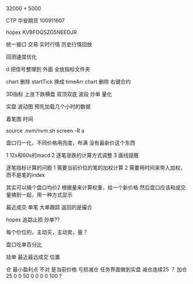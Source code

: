 32000 + 5000

CTP  华安期货  100911607

hopex  KVBFOQSZG5NEEOJR




统一接口  交易 实时行情 历史行情回放    

回测速度优化  

d 把信号整理到 外面  全放指标文件夹 


chart 删除 startTick  换成 timeArr
chart 删除 右键合约


3D指标 上涨下跌横盘  双顶双底         波段 炒单 量化

实盘 波动图 预先加载几个小时的数据 

着笔图  时间 


source .nvm/nvm.sh
screen -R a

盘口归一化，不同价格用亮度，布满   没有最新价这个东西


1 12s和60s的macd
2 逐笔涨跌的计算方式调整
3 画线提醒


逐笔指标计算的问题
1 需要当前价位的笔的加权计算
2 需要用时间来带入加权，而不是笔的index



其实可以搞个盘口均价2
根据量来计算权重，给一个新价格
然后盘口应该和成交量搞到一起，用一种方式显示


最近成交 单笔 大单跟踪    返回的是撮合

hopex 追踪止损  炒单??
 
每个价位的，主动买，主动卖，量？ 

盘口吃单百分比

挂单 最近最远成交 位置



仓  最小盈利点 不对 是当前价格    亏损减仓
任务界面做到实盘
减仓连续25 ？ 加仓 25 0 0 50 0 0 0 0 100 ?